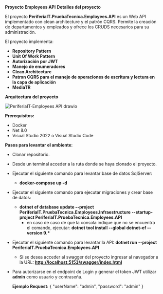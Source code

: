 <b>Proyecto Employees API</b>
<b>Detalles del proyecto</b>
<div>
  <p>El proyecto <b>PeriferiaIT.PruebaTecnica.Employees.API</b> es un Web API implementado con clean architecture y el patrón CQRS. Permite la creación de departamentos y empleados y ofrece los CRUDS necesarios para su administración.</p>
</div>
<div>
  <p>El proyecto implementa:</p>
</div>

  - <b>Repository Pattern</b>
  - <b>Unit Of Work Pattern</b>
  - <b>Autorización por JWT</b>
  - <b>Manejo de enumeradores</b>
  - <b>Clean Architecture</b>
  - <b>Patron CQRS para el manejo de operaciones de escritura y lectura en la capa de aplicación</b>
  - <b>MediaTR</b>


<b>Arquitectura del proyecto</b>

![PeriferiaIT-Employees API drawio](https://github.com/user-attachments/assets/97fccb47-53e3-4e64-9d88-402ad9a51e6c)

<b>Prerequisitos:</b>
- Docker
- Net 8.0
- Visual Studio 2022 o Visual Studio Code

<b>Pasos para levantar el ambiente:</b>

- Clonar repositorio.
- Desde un terminal acceder a la ruta donde se haya clonado el proyecto.
- Ejecutar el siguiente comando para levantar base de datos SqlServer:
  - <b>docker-compose up -d</b>
- Ejecutar el siguiente comando para ejecutar migraciones y crear base de datos:
  - <b>dotnet ef database update --project PeriferiaIT.PruebaTecnica.Employees.Infraestructure --startup-project PeriferiaIT.PruebaTecnica.Employees.API</b>
    - en caso de caso de que la consola indique que no se encuentra el comando, ejecutar:
      <b>dotnet tool install --global dotnet-ef --version 9.*</b>
- Ejecutar el siguiente comando para levantar la API:
  <b>dotnet run --project PeriferiaIT.PruebaTecnica.Employees.API</b>
  - Si se desea acceder al swagger del proyecto ingresar al navegador a la URL: <b>[http://localhost:5153/swagger/index.html](http://localhost:5153/swagger/index.html)</b>
- Para autorizarse en el endpoint de Login y generar el token JWT utilizar <b>admin</b> como usuario y contraseña.

  <b>Ejemplo Request:</b>
  {
    "userName": "admin",
    "password": "admin"
  }  
